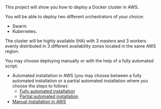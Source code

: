 This project will show you how to deploy a Docker cluster in AWS.

You will be able to deploy two different orchestrators of your choice:
* Swarm
* Kubernetes.

The cluster will be highly available (HA) with 3 masters and 3 workers evenly distributed in 3 different availability zones located in the same AWS region.

You may choose deploying manually or with the help of a fully automated script:
* Automated installation in AWS (you may choose between a fully automated installation or a partial automated installation where you choose the steps to follow):
  * [Fully automated installation](README-auto-full.md)
  * [Partial automated installation](README-auto-partial.md)
* [Manual installation in AWS](README-manual.md)
